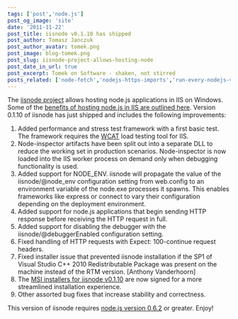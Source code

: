 ```yaml
---
tags: ['post','node.js']
post_og_image: 'site'
date: '2011-11-22'  
post_title: iisnode v0.1.10 has shipped
post_author: Tomasz Janczuk
post_author_avatar: tomek.png
post_image: blog-tomek.png
post_slug: iisnode-project-allows-hosting-node
post_date_in_url: true
post_excerpt: Tomek on Software - shaken, not stirred
posts_related: ['node-fetch','nodejs-https-imports','run-every-nodejs-version-in-lambda']
---
```





The [iisnode project](https://github.com/tjanczuk/iisnode) allows hosting node.js applications in IIS on Windows. Some of the [benefits of hosting node.js in IIS are outlined here](https://github.com/tjanczuk/iisnode/wiki). Version 0.1.10 of iisnode has just shipped and includes the following improvements:  

1. Added performance and stress test framework with a first basic test. The framework requires the [WCAT](http://www.iis.net/community/default.aspx?tabid=34&g=6&i=1466) load testing tool for IIS.  
2. Node-inspector artifacts have been split out into a separate DLL to reduce the working set in production scenarios. Node-inspector is now loaded into the IIS worker process on demand only when debugging functionality is used.  
3. Added support for NODE_ENV. iisnode will propagate the value of the iisnode/@node_env configuration setting from web.config to an environment variable of the node.exe processes it spawns. This enables frameworks like express or connect to vary their configuration depending on the deployment environment.  
4. Added support for node.js applications that begin sending HTTP response before receiving the HTTP request in full.  
5. Added support for disabling the debugger with the iisnode/@debuggerEnabled configuration setting.  
6. Fixed handling of HTTP requests with Expect: 100-continue request headers.  
7. Fixed installer issue that prevented iisnode installation if the SP1 of Visual Studio C++ 2010 Redistributable Package was present on the machine instead of the RTM version. [Anthony Vanderhoorn]  
8. The [MSI installers for iisnode v0.1.10](https://github.com/tjanczuk/iisnode/downloads) are now signed for a more streamlined installation experience.  
9. Other assorted bug fixes that increase stability and correctness.  
  

This version of iisnode requires [node.js version 0.6.2](http://nodejs.org/#download) or greater. Enjoy!  
